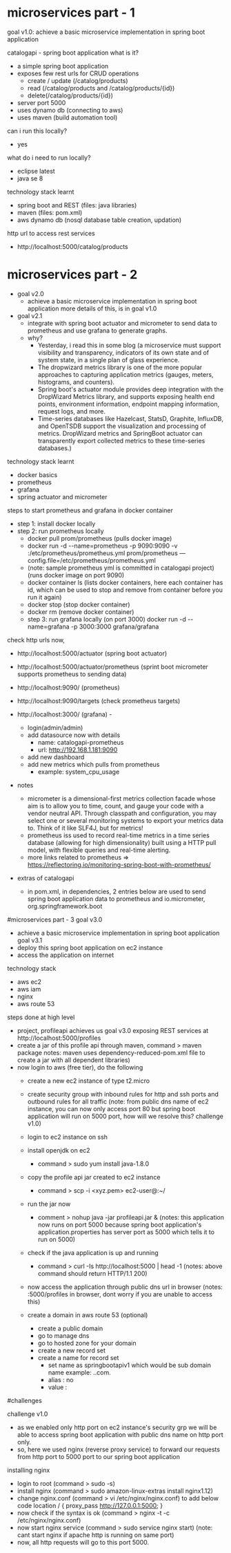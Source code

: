 
# microservices part - 1
goal v1.0: achieve a basic microservice implementation in spring boot application

catalogapi - spring boot application
  what is it?
   - a simple spring boot application 
   - exposes few rest urls for CRUD operations
      - create / update (/catalog/products)
      - read (/catalog/products and /catalog/products/{id})
      - delete(/catalog/products/{id})
   - server port 5000
   - uses dynamo db (connecting to aws)
   - uses maven (build automation tool)
   
   
   can i run this locally?
   - yes
   
   what do i need to run locally?
   - eclipse latest
   - java se 8
   
   technology stack learnt
   - spring boot and REST (files: java libraries)
   - maven (files: pom.xml)
   - aws dynamo db (nosql database table creation, updation)
   
   http url to access rest services
   - http://localhost:5000/catalog/products
   
# microservices part - 2
- goal v2.0
  - achieve a basic microservice implementation in spring boot application 
      more details of this, is in goal v1.0
- goal v2.1
  - integrate with spring boot actuator and micrometer to send data to prometheus and use grafana to generate graphs.
  - why? 
    - Yesterday, i read this in some blog (a microservice must support visibility and transparency, indicators of its own state  and of system state, in a single plan of glass experience. 
    - The dropwizard metrics library is one of the more popular approaches to capturing application metrics (gauges, meters, histograms, and counters). 
    - Spring boot's actuator module provides deep integration with the DropWizard Metrics library, and supports exposing health end points, environment information, endpoint mapping information, request logs, and more. 
    - Time-series databases like Hazelcast, StatsD, Graphite, InfluxDB, and OpenTSDB support the visualization and processing of metrics. DropWizard metrics and SpringBoot actuator can transparently export collected metrics to these time-series databases.)

technology stack learnt
  - docker basics
  - prometheus
  - grafana
  - spring actuator and micrometer
  
  
  steps to start prometheus and grafana in docker container
  - step 1: install docker locally
  - step 2: run prometheus locally
    - docker pull prom/prometheus (pulls docker image)
    - docker run -d --name=prometheus -p 9090:9090 -v <path to prometheus.yml>:/etc/prometheus/prometheus.yml prom/prometheus —config.file=/etc/prometheus/prometheus.yml
    - (note: sample prometheus yml is committed in catalogapi project)
      (runs docker image on port 9090)
    - docker container ls (lists docker containers, here each container has id, which can be used to stop and remove from container before you run it again)
    - docker stop <id> (stop docker container)
    - docker rm <id> (remove docker container)
    - step 3: run grafana locally (on port 3000)
      docker run -d --name=grafana -p 3000:3000 grafana/grafana

  check http urls now,
  - http://localhost:5000/actuator (spring boot actuator)
  - http://localhost:5000/actuator/prometheus (sprint boot micrometer supports prometheus to sending data)
  - http://localhost:9090/ (prometheus)
  - http://localhost:9090/targets (check prometheus targets)
  - http://localhost:3000/ (grafana) - 
    - login(admin/admin)
    - add datasource now with details
      - name: catalogapi-prometheus
      - url: http://192.168.1.181:9090
    - add new dashboard
    - add new metrics which pulls from prometheus
      - example: system_cpu_usage
    


- notes 
  - micrometer is a dimensional-first metrics collection facade whose aim is to allow you to time, count, and gauge your code with a vendor neutral API. Through classpath and configuration, you may select one or several monitoring systems to export your metrics data to. Think of it like SLF4J, but for metrics!
  - prometheus iss used to record real-time metrics in a time series database (allowing for high dimensionality) built using a HTTP pull model, with flexible queries and real-time alerting.
  - more links related to prometheus
  => https://reflectoring.io/monitoring-spring-boot-with-prometheus/


- extras of catalogapi
  - in pom.xml, in dependencies, 2 entries below are used to send spring boot application data to prometheus and 
    io.micrometer, org.springframework.boot
    
   
#microservices part - 3
goal v3.0
- achieve a basic microservice implementation in spring boot application
goal v3.1
- deploy this spring boot application on ec2 instance 
- access the application on internet

technology stack
- aws ec2
- aws iam
- nginx 
- aws route 53


steps done at high level
- project, profileapi achieves us goal v3.0 exposing REST services at http://localhost:5000/profiles
- create a jar of this profile api through maven, command > maven package
notes: maven uses dependency-reduced-pom.xml file to create a jar with all dependent libraries) 
- now login to aws (free tier), do the following
	- create a new ec2 instance of type t2.micro
	- create security group with inbound rules for http and ssh ports and outbound rules for all traffic
	(note: from public dns name of ec2 instance, you can now only access port 80 but spring boot application will run on 5000 port, how will we resolve this? challenge v1.0)

	- login to ec2 instance on ssh
	- install openjdk on ec2
		- command > sudo yum install java-1.8.0
	- copy the profile api jar created to ec2 instance
		- command > scp -i <xyz.pem> <jar file path>  ec2-user@<publicdnsnameofec2instance>:~/
	- run the jar now 
		- comment > nohup java -jar profileapi.jar &
		(notes: this application now runs on port 5000 because spring boot application's application.properties has server port as 5000 which tells it to run on 5000)
	- check if the java application is up and running
		- command > curl -Is http://localhost:5000 | head -1
		(notes: above command should return HTTP/1.1 200) 
	- now access the application through public dns url in browser
		(notes: <publicdnsname>:5000/profiles in browser, dont worry if you are unable to access this)
	- create a domain in aws route 53 (optional)
		- create a public domain
		- go to manage dns
		- go to hosted zone for your domain
		- create a new record set
		- create a name for record set
			- set name as springbootapiv1 which would be sub domain name example: <subdomain>.<domainname>.com.
			- alias : no
			- value : <publicipofec2instance>
	
#challenges 

challenge v1.0 
- as we enabled only http port on ec2 instance's security grp  we will be able to access spring boot application with public dns name on http port only.
- so, here we used nginx (reverse proxy service) to forward our requests from http port to 5000 port to our spring boot application

installing nginx
- login to root (command > sudo -s)
- install nginx (command > sudo amazon-linux-extras install nginx1.12)
- change nginx.conf (command > vi /etc/nginx/nginx.conf) to add below code
	  location / {
                proxy_pass      http://127.0.0.1:5000;
          }
- now check if the syntax is ok (command > nginx -t -c /etc/nginx/nginx.conf)
- now start nginx service (command > sudo service nginx start)
(note: cant start nginx if apache http is running on same port)
- now, all http requests will go to this port 5000. 
